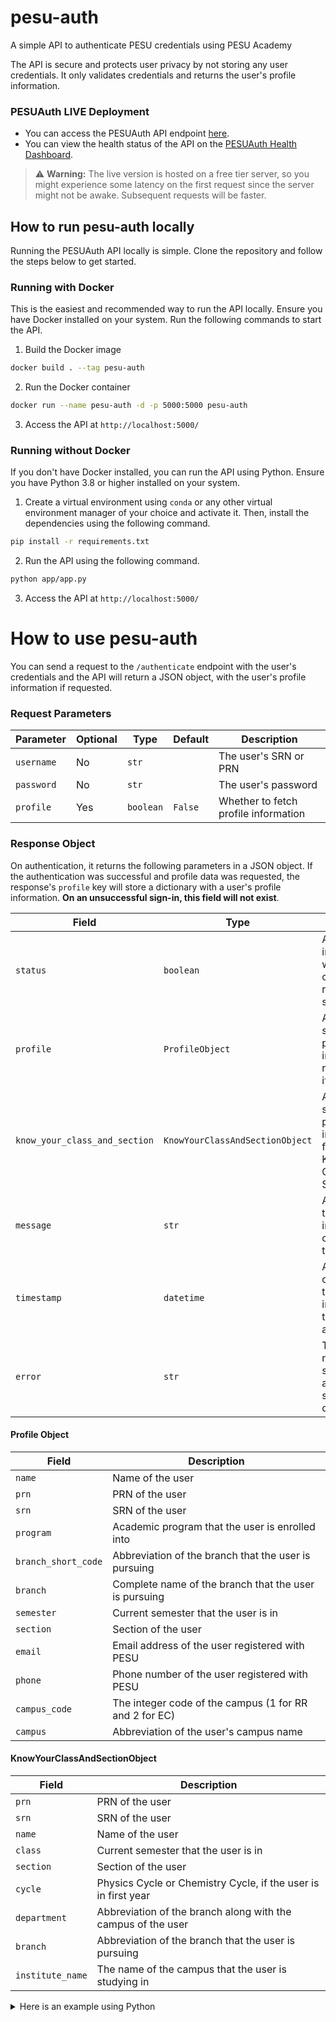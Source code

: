 # pesu-auth

A simple API to authenticate PESU credentials using PESU Academy

The API is secure and protects user privacy by not storing any user credentials. It only validates credentials and
returns the user's profile information.

### PESUAuth LIVE Deployment

* You can access the PESUAuth API endpoint [here](https://pesu-auth.onrender.com/).
* You can view the health status of the API on the [PESUAuth Health Dashboard](https://xzlk85cp.status.cron-job.org/).

> :warning: **Warning:** The live version is hosted on a free tier server, so you might experience some latency on the
> first request since the server might not be awake. Subsequent requests will be faster.

## How to run pesu-auth locally

Running the PESUAuth API locally is simple. Clone the repository and follow the steps below to get started.

### Running with Docker

This is the easiest and recommended way to run the API locally. Ensure you have Docker installed on your system. Run the
following commands to start the API.

1. Build the Docker image

  ```bash
  docker build . --tag pesu-auth
  ```

2. Run the Docker container

  ```bash
  docker run --name pesu-auth -d -p 5000:5000 pesu-auth
  ```

3. Access the API at `http://localhost:5000/`

### Running without Docker

If you don't have Docker installed, you can run the API using Python. Ensure you have Python 3.8 or higher installed on
your system.

1. Create a virtual environment using `conda` or any other virtual environment manager of your choice and activate it.
   Then, install the dependencies using the following command.

  ```bash
  pip install -r requirements.txt
  ```

2. Run the API using the following command.

  ```bash
  python app/app.py
  ```

3. Access the API at `http://localhost:5000/`

# How to use pesu-auth

You can send a request to the `/authenticate` endpoint with the user's credentials and the API will return a JSON object,
with the user's profile information if requested.

### Request Parameters

| **Parameter** | **Optional** | **Type**  | **Default** | **Description**                      |
|---------------|--------------|-----------|-------------|--------------------------------------|
| `username`    | No           | `str`     |             | The user's SRN or PRN                |
| `password`    | No           | `str`     |             | The user's password                  |
| `profile`     | Yes          | `boolean` | `False`     | Whether to fetch profile information |

### Response Object

On authentication, it returns the following parameters in a JSON object. If the authentication was successful and
profile data was requested, the response's `profile` key will store a dictionary with a user's profile information.
**On an unsuccessful sign-in, this field will not exist**.

| **Field**                     | **Type**                        | **Description**                                                                             |
|-------------------------------|---------------------------------|---------------------------------------------------------------------------------------------|
| `status`                      | `boolean`                       | A flag indicating whether the overall request was successful                                |
| `profile`                     | `ProfileObject`                 | A nested map storing the profile information, returned only if requested                    |
| `know_your_class_and_section` | `KnowYourClassAndSectionObject` | A nested map storing the profile information from PESU's Know Your Class and Section Portal |
| `message`                     | `str`                           | A message that provides information corresponding to the status                             |
| `timestamp`                   | `datetime`                      | A timezone offset timestamp indicating the time of authentication                           |
| `error`                       | `str`                           | The error name and stack trace, if an application side error occurs                         |

#### Profile Object

| **Field**           | **Description**                                        |
|---------------------|--------------------------------------------------------|
| `name`              | Name of the user                                       |
| `prn`               | PRN of the user                                        |
| `srn`               | SRN of the user                                        |
| `program`           | Academic program that the user is enrolled into        |
| `branch_short_code` | Abbreviation of the branch that the user is pursuing   |
| `branch`            | Complete name of the branch that the user is pursuing  |
| `semester`          | Current semester that the user is in                   |
| `section`           | Section of the user                                    |
| `email`             | Email address of the user registered with PESU         |
| `phone`             | Phone number of the user registered with PESU          |
| `campus_code`       | The integer code of the campus (1 for RR and 2 for EC) |
| `campus`            | Abbreviation of the user's campus name                 |

#### KnowYourClassAndSectionObject

| **Field**        | **Description**                                                |
|------------------|----------------------------------------------------------------|
| `prn`            | PRN of the user                                                |
| `srn`            | SRN of the user                                                |
| `name`           | Name of the user                                               |
| `class`          | Current semester that the user is in                           |
| `section`        | Section of the user                                            |
| `cycle`          | Physics Cycle or Chemistry Cycle, if the user is in first year |
| `department`     | Abbreviation of the branch along with the campus of the user   |
| `branch`         | Abbreviation of the branch that the user is pursuing           |
| `institute_name` | The name of the campus that the user is studying in            |

<details><summary>Here is an example using Python</summary>

#### Request

```python
import requests

data = {
    'username': 'your SRN or PRN here',
    'password': 'your password here',
    'profile': True  # Optional, defaults to False
    # Set to True if you want to retrieve the user's profile information
}

response = requests.post("http://localhost:5000/authenticate", json=data)
print(response.json())
```

#### Response

```json
{
  "status": true,
  "profile": {
    "name": "Johnny Blaze",
    "prn": "PES1201800001",
    "srn": "PES1201800001",
    "program": "Bachelor of Technology",
    "branch_short_code": "CSE",
    "branch": "Computer Science and Engineering",
    "semester": "NA",
    "section": "NA",
    "email": "johnnyblaze@gmail.com",
    "phone": "1234567890",
    "campus_code": 1,
    "campus": "RR"
  },
  "message": "Login successful.",
  "know_your_class_and_section": {
    "prn": "PES1201800001",
    "srn": "PES1201800001",
    "name": "JOHNNY BLAZE",
    "class": "",
    "section": "",
    "cycle": "NA",
    "department": "",
    "branch": "CSE",
    "institute_name": ""
  },
  "timestamp": "2024-07-28 22:30:10.103368+05:30"
}
```

</details>

